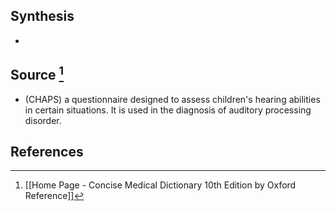 ## Synthesis
- 
## Source [^1]
- (CHAPS) a questionnaire designed to assess children's hearing abilities in certain situations. It is used in the diagnosis of auditory processing disorder.
## References

[^1]: [[Home Page - Concise Medical Dictionary 10th Edition by Oxford Reference]]